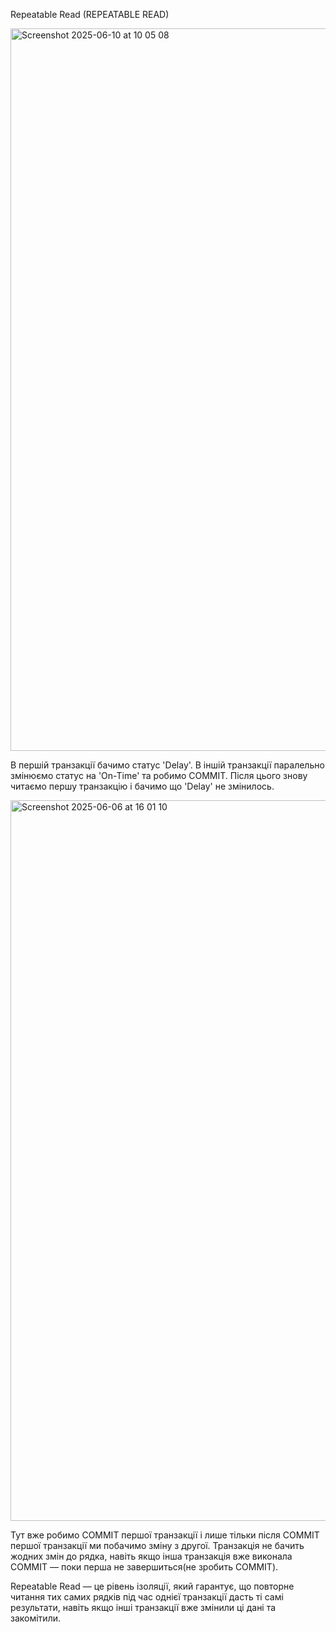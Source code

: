  Repeatable Read (REPEATABLE READ)

 
 <img width="1156" alt="Screenshot 2025-06-10 at 10 05 08" src="https://github.com/user-attachments/assets/bbdc9304-5c5d-42f5-9886-86955f77b08e" />


В першій транзакції бачимо статус 'Delay'. В іншій транзакції паралельно змінюємо статус на 'On-Time' та робимо COMMIT.
Після цього знову читаємо першу транзакцію і бачимо що 'Delay' не змінилось.

<img width="1153" alt="Screenshot 2025-06-06 at 16 01 10" src="https://github.com/user-attachments/assets/246a34df-2f65-47bf-9400-7472b3461c44" />

Тут вже робимо COMMIT першої транзакції і лише тільки після COMMIT першої транзакції ми побачимо зміну з другої.
Транзакція не бачить жодних змін до рядка, навіть якщо інша транзакція вже виконала COMMIT — поки перша не завершиться(не зробить COMMIT).

Repeatable Read — це рівень ізоляції, який гарантує, що повторне читання тих самих рядків під час однієї транзакції дасть ті самі результати, навіть якщо інші транзакції вже змінили ці дані та закомітили.
